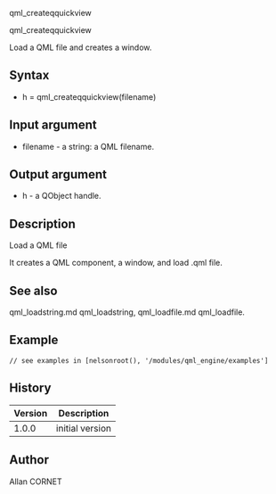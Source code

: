 



qml_createqquickview


qml_createqquickview

Load a QML file and creates a window.

## Syntax

- h = qml_createqquickview(filename)

## Input argument

 - filename - a string: a QML filename.

## Output argument

 - h - a QObject handle.

## Description


  <p>Load a QML file</p>
  <p>It creates a QML component, a window, and load .qml file.</p>


## See also

qml_loadstring.md qml_loadstring, qml_loadfile.md qml_loadfile.
## Example

```Nelson
// see examples in [nelsonroot(), '/modules/qml_engine/examples']
```

## History

|Version|Description|
|------|------|
|1.0.0|initial version|


## Author

Allan CORNET



